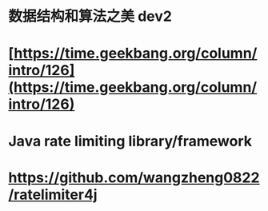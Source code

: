 # 数据结构和算法之美 dev2
# [https://time.geekbang.org/column/intro/126](https://time.geekbang.org/column/intro/126)

# Java rate limiting library/framework
# https://github.com/wangzheng0822/ratelimiter4j
